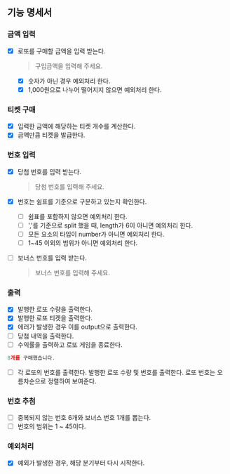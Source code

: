 ## 기능 명세서

### 금액 입력

- [x] 로또를 구매할 금액을 입력 받는다.

  > 구입금액을 입력해 주세요.

  - [x] 숫자가 아닌 경우 예외처리 한다.
  - [x] 1,000원으로 나누어 떨어지지 않으면 예외처리 한다.

### 티켓 구매

- [x] 입력한 금액에 해당하는 티켓 개수를 계산한다.
- [x] 금액만큼 티켓을 발급한다.

### 번호 입력

- [x] 당첨 번호를 입력 받는다.
  > 당첨 번호를 입력해 주세요.
- [x] 번호는 쉼표를 기준으로 구분하고 있는지 확인한다.

  - [ ] 쉼표를 포함하지 않으면 예외처리 한다.
  - [ ] ','를 기준으로 split 했을 때, length가 6이 아니면 예외처리 한다.
  - [ ] 모든 요소의 타입이 number가 아니면 예외처리 한다.
  - [ ] 1~45 이외의 범위가 아니면 예외처리 한다.

- [ ] 보너스 번호를 입력 받는다.
  > 보너스 번호를 입력해 주세요.

### 출력

- [x] 발행한 로또 수량을 출력한다.
- [x] 발행한 로또 티켓을 출력한다.
- [x] 에러가 발생한 경우 이를 output으로 출력한다.
- [ ] 당첨 내역을 출력한다.
- [ ] 수익률을 출력하고 로또 게임을 종료한다.

```js
8개를 구매했습니다.
```

- [ ] 각 로또의 번호를 출력한다. 발행한 로또 수량 및 번호를 출력한다. 로또 번호는 오름차순으로 정렬하여 보여준다.

### 번호 추첨

- [ ] 중복되지 않는 번호 6개와 보너스 번호 1개를 뽑는다.
- [ ] 번호의 범위는 1 ~ 45이다.

### 예외처리

- [x] 예외가 발생한 경우, 해당 분기부터 다시 시작한다.
